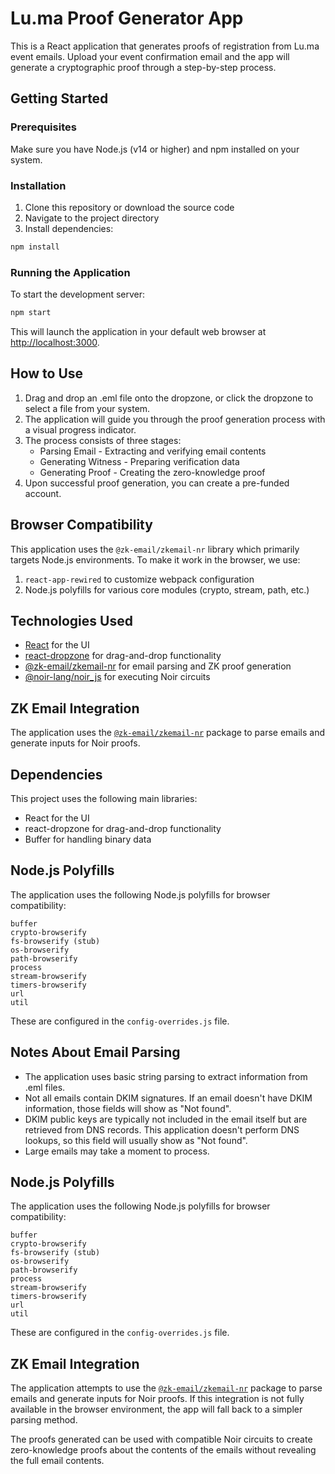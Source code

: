 # Lu.ma Proof Generator App

This is a React application that generates proofs of registration from Lu.ma event emails. Upload your event confirmation email and the app will generate a cryptographic proof through a step-by-step process.

## Getting Started

### Prerequisites

Make sure you have Node.js (v14 or higher) and npm installed on your system.

### Installation

1. Clone this repository or download the source code
2. Navigate to the project directory
3. Install dependencies:

```bash
npm install
```

### Running the Application

To start the development server:

```bash
npm start
```

This will launch the application in your default web browser at [http://localhost:3000](http://localhost:3000).

## How to Use

1. Drag and drop an .eml file onto the dropzone, or click the dropzone to select a file from your system.
2. The application will guide you through the proof generation process with a visual progress indicator.
3. The process consists of three stages:
   - Parsing Email - Extracting and verifying email contents
   - Generating Witness - Preparing verification data
   - Generating Proof - Creating the zero-knowledge proof
4. Upon successful proof generation, you can create a pre-funded account.

## Browser Compatibility

This application uses the `@zk-email/zkemail-nr` library which primarily targets Node.js environments. To make it work in the browser, we use:

1. `react-app-rewired` to customize webpack configuration
2. Node.js polyfills for various core modules (crypto, stream, path, etc.)

## Technologies Used

- [React](https://reactjs.org/) for the UI
- [react-dropzone](https://react-dropzone.js.org/) for drag-and-drop functionality
- [@zk-email/zkemail-nr](https://www.npmjs.com/package/@zk-email/zkemail-nr) for email parsing and ZK proof generation
- [@noir-lang/noir_js](https://noir-lang.org/) for executing Noir circuits

## ZK Email Integration

The application uses the [`@zk-email/zkemail-nr`](https://www.npmjs.com/package/@zk-email/zkemail-nr) package to parse emails and generate inputs for Noir proofs.

## Dependencies

This project uses the following main libraries:

- React for the UI
- react-dropzone for drag-and-drop functionality
- Buffer for handling binary data

## Node.js Polyfills

The application uses the following Node.js polyfills for browser compatibility:

```assert
buffer
crypto-browserify
fs-browserify (stub)
os-browserify
path-browserify
process
stream-browserify
timers-browserify
url
util
```

These are configured in the `config-overrides.js` file.

## Notes About Email Parsing

- The application uses basic string parsing to extract information from .eml files.
- Not all emails contain DKIM signatures. If an email doesn't have DKIM information, those fields will show as "Not found".
- DKIM public keys are typically not included in the email itself but are retrieved from DNS records. This application doesn't perform DNS lookups, so this field will usually show as "Not found".
- Large emails may take a moment to process.

## Node.js Polyfills

The application uses the following Node.js polyfills for browser compatibility:

```assert
buffer
crypto-browserify
fs-browserify (stub)
os-browserify
path-browserify
process
stream-browserify
timers-browserify
url
util
```

These are configured in the `config-overrides.js` file.

## ZK Email Integration

The application attempts to use the [`@zk-email/zkemail-nr`](https://www.npmjs.com/package/@zk-email/zkemail-nr) package to parse emails and generate inputs for Noir proofs. If this integration is not fully available in the browser environment, the app will fall back to a simpler parsing method.

The proofs generated can be used with compatible Noir circuits to create zero-knowledge proofs about the contents of the emails without revealing the full email contents. 